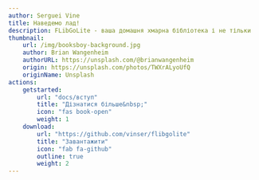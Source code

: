 ```yaml
---
author: Serguei Vine
title: Наведемо лад!
description: FLibGoLite - ваша домашня хмарна бібліотека і не тільки
thumbnail: 
    url: /img/booksboy-background.jpg
    author: Brian Wangenheim
    authorURL: https://unsplash.com/@brianwangenheim
    origin: https://unsplash.com/photos/TWXrALyoUfQ
    originName: Unsplash
actions:
    getstarted:
        url: "docs/вступ"
        title: "Дізнатися більше&nbsp;"
        icon: "fas book-open"
        weight: 1
    download:
        url: "https://github.com/vinser/flibgolite"
        title: "Завантажити"
        icon: "fab fa-github"
        outline: true
        weight: 2
---
```

